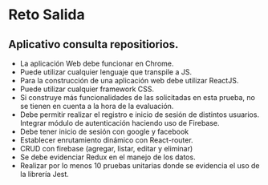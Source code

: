 ﻿# Reto Salida

## Aplicativo consulta repositiorios.

- La aplicación Web debe funcionar en Chrome.
- Puede utilizar cualquier lenguaje que transpile a JS.
- Para la construcción de una aplicación web debe utilizar ReactJS.
- Puede utilizar cualquier framework CSS.
- Si construye más funcionalidades de las solicitadas en esta prueba, no se tienen en cuenta a la hora de la evaluación.
- Debe permitir realizar el registro e inicio de sesión de distintos usuarios. Integrar módulo de autenticación haciendo uso de Firebase.
- Debe tener inicio de sesión con google y facebook
- Establecer enrutamiento dinámico con React-router.
- CRUD con firebase (agregar, listar, editar y eliminar)
- Se debe evidenciar Redux en el manejo de los datos.
- Realizar por lo menos 10 pruebas unitarias donde se evidencia el uso de  la librería Jest.
